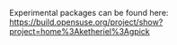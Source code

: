 Experimental packages can be found here:
https://build.opensuse.org/project/show?project=home%3Aketheriel%3Agpick